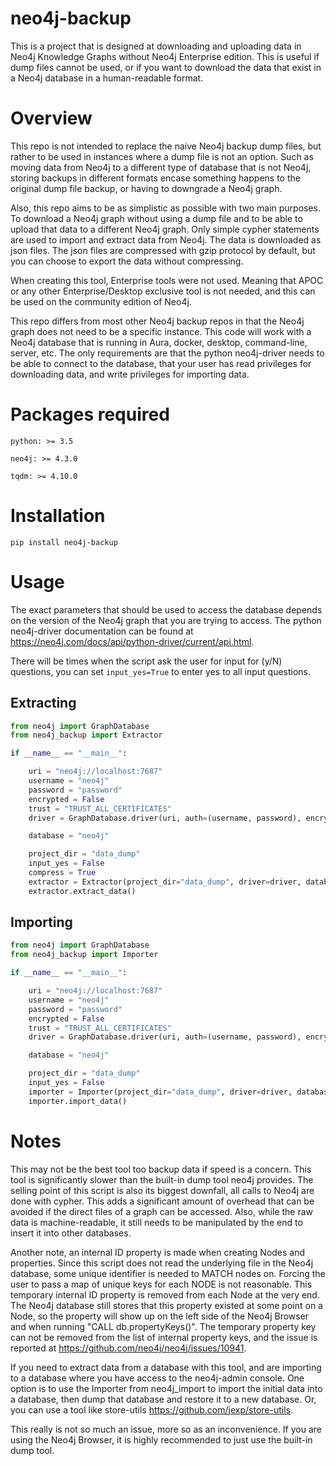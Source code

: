 # neo4j-backup
This is a project that is designed at downloading and uploading data in Neo4j Knowledge Graphs without Neo4j 
Enterprise edition. This is useful if dump files cannot be used, or if you want to download the data that exist in
a Neo4j database in a human-readable format.

# Overview

This repo is not intended to replace the naive Neo4j backup dump files,
but rather to be used in instances where a dump file is not an option.
Such as moving data from Neo4j to a different type of database that is not Neo4j, 
storing backups in different formats encase something happens to the original dump file backup,
or having to downgrade a Neo4j graph.

Also, this repo aims to be as simplistic as possible with two main purposes. 
To download a Neo4j graph without using a dump file and to be able to upload that data to a different Neo4j graph.
Only simple cypher statements are used to import and extract data from Neo4j.
The data is downloaded as json files.
The json files are compressed with gzip protocol by default,
but you can choose to export the data without compressing.

When creating this tool, Enterprise tools were not used. 
Meaning that APOC or any other Enterprise/Desktop exclusive tool is not needed, 
and this can be used on the community edition of Neo4j. 

This repo differs from most other Neo4j backup repos in that the Neo4j graph does not need to be a specific instance. 
This code will work with a Neo4j database that is running in Aura, docker, desktop, command-line, server, etc. 
The only requirements are that the python neo4j-driver needs to be able to connect to the database,
that your user has read privileges for downloading data, and write privileges for importing data.

# Packages required

`python: >= 3.5`

`neo4j: >= 4.3.0`

`tqdm: >= 4.10.0`

# Installation

`pip install neo4j-backup`

# Usage

The exact parameters that should be used to access the database depends on the version of the Neo4j graph that you
are trying to access. The python neo4j-driver documentation can be found at 
https://neo4j.com/docs/api/python-driver/current/api.html.

There will be times when the script ask the user for input for (y/N) questions, 
you can set `input_yes=True` to enter yes to all input questions.

## Extracting

```python
from neo4j import GraphDatabase
from neo4j_backup import Extractor

if __name__ == "__main__":

    uri = "neo4j://localhost:7687"
    username = "neo4j"
    password = "password"
    encrypted = False
    trust = "TRUST_ALL_CERTIFICATES"
    driver = GraphDatabase.driver(uri, auth=(username, password), encrypted=encrypted, trust=trust)

    database = "neo4j"

    project_dir = "data_dump"
    input_yes = False
    compress = True
    extractor = Extractor(project_dir="data_dump", driver=driver, database=database, input_yes=input_yes, compress=compress)
    extractor.extract_data()
```

## Importing

```python
from neo4j import GraphDatabase
from neo4j_backup import Importer

if __name__ == "__main__":

    uri = "neo4j://localhost:7687"
    username = "neo4j"
    password = "password"
    encrypted = False
    trust = "TRUST_ALL_CERTIFICATES"
    driver = GraphDatabase.driver(uri, auth=(username, password), encrypted=encrypted, trust=trust)

    database = "neo4j"

    project_dir = "data_dump"
    input_yes = False
    importer = Importer(project_dir="data_dump", driver=driver, database=database, input_yes=input_yes)
    importer.import_data()
```

# Notes

This may not be the best tool too backup data if speed is a concern.
This tool is significantly slower than the built-in dump tool neo4j provides.
The selling point of this script is also its biggest downfall, all calls to Neo4j are done with cypher.
This adds a significant amount of overhead that can be avoided if the direct files of a graph can be accessed.
Also, while the raw data is machine-readable, 
it still needs to be manipulated by the end to insert it into other databases.

Another note, an internal ID property is made when creating Nodes and properties. 
Since this script does not read the underlying file in the Neo4j database, 
some unique identifier is needed to MATCH nodes on.
Forcing the user to pass a map of unique keys for each NODE is not reasonable.
This temporary internal ID property is removed from each Node at the very end.
The Neo4j database still stores that this property existed at some point on a Node,
so the property will show up on the left side of the Neo4j Browser and when running "CALL db.propertyKeys()".
The temporary property key can not be removed from the list of internal property keys, and the issue is reported at
https://github.com/neo4j/neo4j/issues/10941.

If you need to extract data from a database with this tool, 
and are importing to a database where you have access to the neo4j-admin console.
One option is to use the Importer from neo4j_import to import the initial data into a database,
then dump that database and restore it to a new database. 
Or, you can use a tool like store-utils https://github.com/jexp/store-utils.

This really is not so much an issue, more so as an inconvenience.
If you are using the Neo4j Browser,
it is highly recommended to just use the built-in dump tool.
